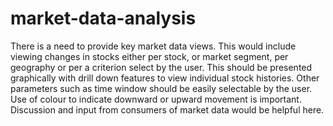 # market-data-analysis

There is a need to provide key market data views. This would include viewing changes in stocks either per stock, or market segment, per geography or per a criterion select by the user. This should be presented graphically with drill down features to view individual stock histories. Other parameters such as time window should be easily selectable by the user. Use of colour to indicate downward or upward movement is important. Discussion and input from consumers of market data would be helpful here.
